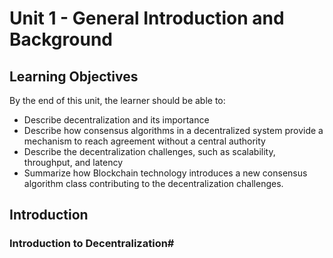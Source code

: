 # Unit 1 - General Introduction and Background

## Learning Objectives

By the end of this unit, the learner should be able to:

- Describe decentralization and its importance
- Describe how consensus algorithms in a decentralized system provide a mechanism to reach agreement without a central authority
- Describe the decentralization challenges, such as scalability, throughput, and latency 
- Summarize how Blockchain technology introduces a new consensus algorithm class contributing to the decentralization challenges.

## Introduction


### Introduction to Decentralization#








